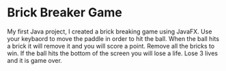 # Brick Breaker Game
My first Java project, I created a brick breaking game using JavaFX. 
Use your keybaord to move the paddle in order to hit the ball. When the ball hits a brick it will remove it and you will score a point. Remove all the bricks to win. If the ball hits the bottom of the screen you will lose a life. Lose 3 lives and it is game over.

